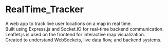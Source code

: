 # RealTime_Tracker
A web app to track live user locations on a map in real time.  
Built using Express.js and Socket.IO for real-time backend communication.  
Leaflet.js is used on the frontend for interactive map visualization.  
Created to understand WebSockets, live data flow, and backend systems.  
